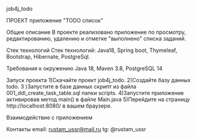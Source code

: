 job4j_todo

ПРОЕКТ приложение "TODO список"

Общее описание В проекте реализовано приложение по просмотру, редактированию, удалению и отметке "выполнено" списка
заданий.

Стек технологий Стек технологий: Java18, Spring boot, Thymeleaf, Bootstrap, Hibernate, PostgreSql.

Требования к окружению Java 18, Maven 3.8, PostgreSQL 14

Запуск проекта 1)Скачайте проект job4j_todo. 2)Создайте базу данных todo. 3
)Запустите в базе данных скрипт из файла 001_ddl_create_task_table.sql папки scripts. 4)Запустите приложение активировав
метод main() в файле Main.java 5)Перейдите на страницу http://localhost:8080/ в вашем браузере.

Взаимодействие с приложением

Контакты email: rustam_ussr@mail.ru tg: @rustam_ussr